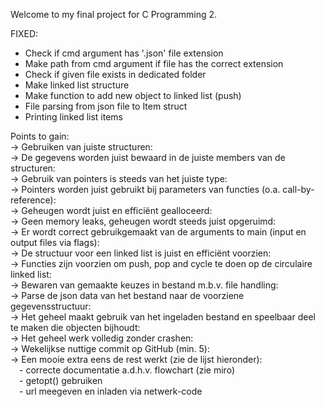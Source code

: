 Welcome to my final project for C Programming 2.


FIXED: 
- Check if cmd argument has '.json' file extension
- Make path from cmd argument if file has the correct extension
- Check if given file exists in dedicated folder
- Make linked list structure
- Make function to add new object to linked list (push)
- File parsing from json file to Item struct
- Printing linked list items


Points to gain: <br />
-> Gebruiken van juiste structuren: <br />
-> De gegevens worden juist bewaard in de juiste members van de structuren: <br />
-> Gebruik van pointers is steeds van het juiste type: <br />
-> Pointers worden juist gebruikt bij parameters van functies (o.a. call-by-reference): <br />
-> Geheugen wordt juist en efficiënt gealloceerd: <br />
-> Geen memory leaks, geheugen wordt steeds juist opgeruimd: <br />
-> Er wordt correct gebruikgemaakt van de arguments to main (input en output files via flags): <br />
-> De structuur voor een linked list is juist en efficiënt voorzien: <br />
-> Functies zijn voorzien om push, pop and cycle te doen op de circulaire linked list: <br />
-> Bewaren van gemaakte keuzes in bestand m.b.v. file handling: <br />
-> Parse de json data van het bestand naar de voorziene gegevensstructuur: <br />
-> Het geheel maakt gebruik van het ingeladen bestand en speelbaar deel te maken die objecten bijhoudt: <br />
-> Het geheel werk volledig zonder crashen: <br />
-> Wekelijkse nuttige commit op GitHub (min. 5): <br />
-> Een mooie extra eens de rest werkt (zie de lijst hieronder): <br />
    &emsp;- correcte documentatie a.d.h.v. flowchart (zie miro) <br />
    &emsp;- getopt() gebruiken <br />
    &emsp;- url meegeven en inladen via netwerk-code <br />